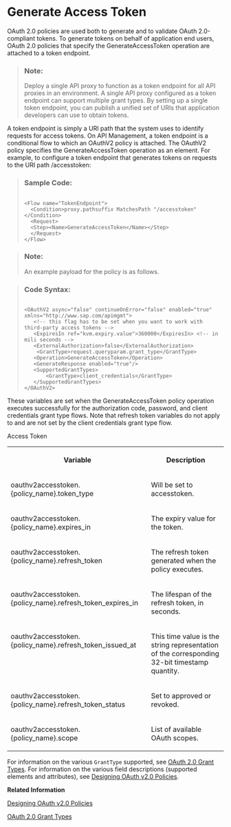 <!-- loiof6f84eeb5e3a455b9530d9a534b4d91b -->

# Generate Access Token

OAuth 2.0 policies are used both to generate and to validate OAuth 2.0-compliant tokens. To generate tokens on behalf of application end users, OAuth 2.0 policies that specify the GenerateAccessToken operation are attached to a token endpoint.

> ### Note:  
> Deploy a single API proxy to function as a token endpoint for all API proxies in an environment. A single API proxy configured as a token endpoint can support multiple grant types. By setting up a single token endpoint, you can publish a unified set of URIs that application developers can use to obtain tokens.

A token endpoint is simply a URI path that the system uses to identify requests for access tokens. On API Management, a token endpoint is a conditional flow to which an OAuthV2 policy is attached. The OAuthV2 policy specifies the GenerateAccessToken operation as an element. For example, to configure a token endpoint that generates tokens on requests to the URI path /accesstoken:

> ### Sample Code:  
> ```
> 
> <Flow name="TokenEndpoint">
> 	<Condition>proxy.pathsuffix MatchesPath "/accesstoken"</Condition>
> 	<Request>
> 	<Step><Name>GenerateAccessToken</Name></Step>
> 	</Request>
> </Flow> 
> ```

> ### Note:  
> An example payload for the policy is as follows.

> ### Code Syntax:  
> ```
> 
> <OAuthV2 async="false" continueOnError="false" enabled="true" xmlns="http://www.sap.com/apimgmt">
>    <!-- this flag has to be set when you want to work with third-party access tokens -->
>    <ExpiresIn ref="kvm.expiry.value">360000</ExpiresIn> <!-- in mili seconds -->
>    <ExternalAuthorization>false</ExternalAuthorization>
>     <GrantType>request.queryparam.grant_type</GrantType>
>    <Operation>GenerateAccessToken</Operation>
>    <GenerateResponse enabled="true"/>
>    <SupportedGrantTypes>
>        <GrantType>client_credentials</GrantType>
>    </SupportedGrantTypes>
> </OAuthV2>
> 
> ```

These variables are set when the GenerateAccessToken policy operation executes successfully for the authorization code, password, and client credentials grant type flows. Note that refresh token variables do not apply to and are not set by the client credentials grant type flow.

<a name="loiof6f84eeb5e3a455b9530d9a534b4d91b__table_slx_t35_h1b"/>Access Token


<table>
<tr>
<th valign="top">

Variable



</th>
<th valign="top">

Description



</th>
</tr>
<tr>
<td valign="top">

oauthv2accesstoken.\{policy\_name\}.token\_type



</td>
<td valign="top">

Will be set to accesstoken.



</td>
</tr>
<tr>
<td valign="top">

oauthv2accesstoken.\{policy\_name\}.expires\_in



</td>
<td valign="top">

The expiry value for the token.



</td>
</tr>
<tr>
<td valign="top">

oauthv2accesstoken.\{policy\_name\}.refresh\_token



</td>
<td valign="top">

The refresh token generated when the policy executes.



</td>
</tr>
<tr>
<td valign="top">

oauthv2accesstoken.\{policy\_name\}.refresh\_token\_expires\_in



</td>
<td valign="top">

The lifespan of the refresh token, in seconds.



</td>
</tr>
<tr>
<td valign="top">

oauthv2accesstoken.\{policy\_name\}.refresh\_token\_issued\_at



</td>
<td valign="top">

This time value is the string representation of the corresponding 32-bit timestamp quantity.



</td>
</tr>
<tr>
<td valign="top">

oauthv2accesstoken.\{policy\_name\}.refresh\_token\_status



</td>
<td valign="top">

Set to approved or revoked.



</td>
</tr>
<tr>
<td valign="top">

oauthv2accesstoken.\{policy\_name\}.scope



</td>
<td valign="top">

List of available OAuth scopes.



</td>
</tr>
</table>

For information on the various `GrantType` supported, see [OAuth 2.0 Grant Types](oauth-2-0-grant-types-308a18a.md). For information on the various field descriptions \(supported elements and attributes\), see [Designing OAuth v2.0 Policies](designing-oauth-v2-0-policies-68f0246.md).

**Related Information**  


[Designing OAuth v2.0 Policies](designing-oauth-v2-0-policies-68f0246.md "")

[OAuth 2.0 Grant Types](oauth-2-0-grant-types-308a18a.md "")

